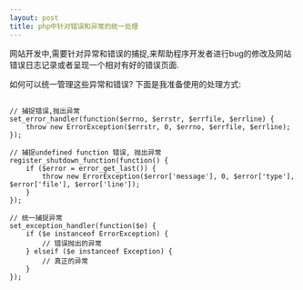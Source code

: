 ```yaml
---
layout: post
title: php中针对错误和异常的统一处理
---
```


网站开发中,需要针对异常和错误的捕捉,来帮助程序开发者进行bug的修改及网站错误日志记录或者呈现一个相对有好的错误页面.

如何可以统一管理这些异常和错误? 下面是我准备使用的处理方式:

```

// 捕捉错误,抛出异常
set_error_handler(function($errno, $errstr, $errfile, $errline) {
	throw new ErrorException($errstr, 0, $errno, $errfile, $errline);
});

// 捕捉undefined function 错误, 抛出异常
register_shutdown_function(function() {
    if ($error = error_get_last()) {
		throw new ErrorException($error['message'], 0, $error['type'], $error['file'], $error['line']);
    }
});

// 统一捕捉异常
set_exception_handler(function($e) {
	if ($e instanceof ErrorException) {
		// 错误抛出的异常
	} elseif ($e instanceof Exception) {
		// 真正的异常
	}
});

```